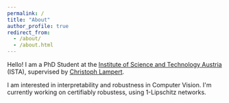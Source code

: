 ```yaml
---
permalink: /
title: "About"
author_profile: true
redirect_from: 
  - /about/
  - /about.html
---
```


Hello! I am a PhD Student 
at the [Institute of Science and Technology Austria](https://www.ist.ac.at/home) (ISTA),
supervised by [Christoph Lampert](https://cvml.ista.ac.at/).

I am interested in interpretability and robustness in Computer Vision.
I'm currently working on certifiably robustess, using 1-Lipschitz networks.
